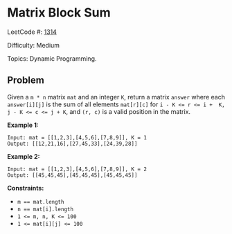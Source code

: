 # Matrix Block Sum

LeetCode #: [1314](https://leetcode.com/problems/matrix-block-sum/)

Difficulty: Medium

Topics: Dynamic Programming.

## Problem

Given a `m * n` matrix `mat` and an integer `K`, return a matrix `answer` where each `answer[i][j]` is the sum of all elements `mat[r][c]` for `i - K <= r <= i +  K, j - K <= c <= j + K`, and `(r, c)` is a valid position in the matrix.

**Example 1:**

```text
Input: mat = [[1,2,3],[4,5,6],[7,8,9]], K = 1
Output: [[12,21,16],[27,45,33],[24,39,28]]
```

**Example 2:**

```text
Input: mat = [[1,2,3],[4,5,6],[7,8,9]], K = 2
Output: [[45,45,45],[45,45,45],[45,45,45]]
```

**Constraints:**

* `m == mat.length`
* `n == mat[i].length`
* `1 <= m, n, K <= 100`
* `1 <= mat[i][j] <= 100`
